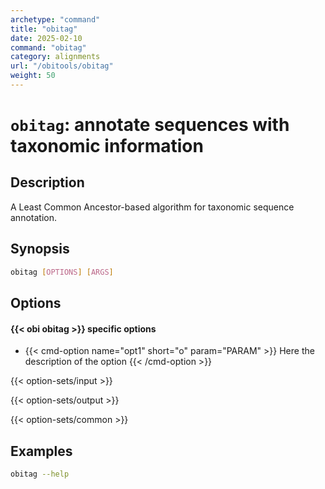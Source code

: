 ```yaml
---
archetype: "command"
title: "obitag"
date: 2025-02-10
command: "obitag"
category: alignments
url: "/obitools/obitag"
weight: 50
---
```


# `obitag`: annotate sequences with taxonomic information

## Description 

A Least Common Ancestor-based algorithm for taxonomic sequence annotation.

## Synopsis

```bash
obitag [OPTIONS] [ARGS]
```

## Options

#### {{< obi obitag >}} specific options

- {{< cmd-option name="opt1" short="o" param="PARAM" >}}
  Here the description of the option
  {{< /cmd-option >}}

{{< option-sets/input >}}

{{< option-sets/output >}}

{{< option-sets/common >}}

## Examples

```bash
obitag --help
```
